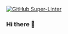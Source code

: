 [![GitHub Super-Linter](https://github.com/56kyle/<REPOSITORY>/workflows/Lint%20Code%20Base/badge.svg)](https://github.com/marketplace/actions/super-linter)

### Hi there 👋

<!--
**56kyle/56kyle** is a ✨ _special_ ✨ repository because its `README.md` (this file) appears on your GitHub profile.

Here are some ideas to get you started:

- 🔭 I’m currently working on ...
- 🌱 I’m currently learning ...
- 👯 I’m looking to collaborate on ...
- 🤔 I’m looking for help with ...
- 💬 Ask me about ...
- 📫 How to reach me: ...
- 😄 Pronouns: ...
- ⚡ Fun fact: ...
-->
